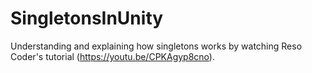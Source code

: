 # SingletonsInUnity
Understanding and explaining how singletons works by watching Reso Coder's tutorial (https://youtu.be/CPKAgyp8cno).
